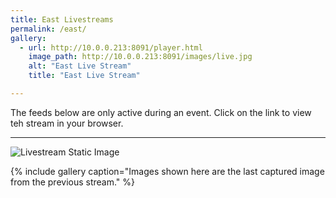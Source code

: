 ```yaml
---
title: East Livestreams
permalink: /east/
gallery:
  - url: http://10.0.0.213:8091/player.html
    image_path: http://10.0.0.213:8091/images/live.jpg
    alt: "East Live Stream"
    title: "East Live Stream"

---
```


The feeds below are only active during an event. Click on the link to view teh stream in your browser.

--- 

![Livestream Static Image](http://10.0.0.213:8091/images/live.jpg)

{% include gallery caption="Images shown here are the last captured image from the previous stream." %} 


